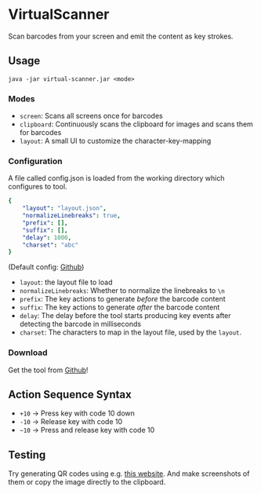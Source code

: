 # VirtualScanner

Scan barcodes from your screen and emit the content as key strokes.

## Usage

```java -jar virtual-scanner.jar <mode>```

### Modes

* `screen`: Scans all screens once for barcodes
* `clipboard`: Continuously scans the clipboard for images and scans them for barcodes
* `layout`: A small UI to customize the character-key-mapping

### Configuration

A file called config.json is loaded from the working directory which configures to tool.

```yaml
{
    "layout": "layout.json",
    "normalizeLinebreaks": true,
    "prefix": [],
    "suffix": [],
    "delay": 1000,
    "charset": "abc"
}
```
(Default config: [Github](https://github.com/pschichtel/VirtualScanner/blob/master/src/main/resources/config.json))

* `layout`: the layout file to load
* `normalizeLinebreaks`: Whether to normalize the linebreaks to `\n`
* `prefix`: The key actions to generate *before* the barcode content
* `suffix`: The key actions to generate *after* the barcode content
* `delay`: The delay before the tool starts producing key events after detecting the barcode in milliseconds
* `charset`: The characters to map in the layout file, used by the `layout`.
 
### Download

Get the tool from [Github](https://github.com/pschichtel/VirtualScanner/releases/latest)!

## Action Sequence Syntax

* `+10` -> Press key with code 10 down
* `-10` -> Release key with code 10
* `~10` -> Press and release key with code 10

## Testing

Try generating QR codes using e.g. [this website](https://barcode.tec-it.com). And make screenshots of them or copy the image directly to the clipboard.

